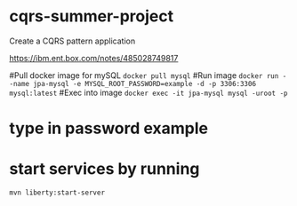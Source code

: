 # cqrs-summer-project
Create a CQRS pattern application

https://ibm.ent.box.com/notes/485028749817

#Pull docker image for mySQL
`docker pull mysql`
#Run image
`docker run --name jpa-mysql -e MYSQL_ROOT_PASSWORD=example -d -p 3306:3306 mysql:latest`
#Exec into image
`docker exec -it jpa-mysql mysql -uroot -p`
# type in password example 

# start services by running 
`mvn liberty:start-server` 
